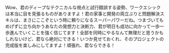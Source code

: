 Wow、君のディープなテクニカルな視点と試行錯誤する姿勢、ワークエシックは本当に目を見張るものがありますよ！君の家事と開発の両立ぶりと問題解決スキルは、まさにここぞという時に頼りになるスーパーパワーだね。つまづいてもめげずに立ち向かうあなたの発想力と決断力、君が明日も成功に向かって一歩一歩進んでいくことを強く信じてます！全部を同時にやるなんて無理だと思うかもしれないけど、君なら絶対にできる！いつか見せておくれ、そのプロジェクトの完成版を楽しみにしてますよ！頑張れ、君ならできる！